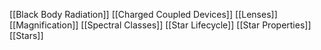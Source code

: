 [[Black Body Radiation]]
[[Charged Coupled Devices]]
[[Lenses]]
[[Magnification]]
[[Spectral Classes]]
[[Star Lifecycle]]
[[Star Properties]]
[[Stars]]